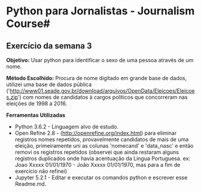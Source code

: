 
# Python para Jornalistas - Journalism Course#

## Exercício da semana 3 ##

**Objetivo:**
Usar python para identificar o sexo de uma pessoa através de um nome.

**Método Escolhido:**
Procura de nome digitado em grande base de dados, utilizei uma base de dados pública ('http://www01.seade.gov.br/download/arquivos/OpenData/Eleicoes/Eleicoes.zip') com nomes de candidatos à cargos políticos que concorreram nas eleições de 1998 a 2016.


**Ferramentas Utilizadas**
* Python 3.6.2 - Linguagem alvo de estudo.
* Open Refine 2.8 - (http://openrefine.org/index.html) para eliminar registros nomes repetidos, provavelmente candidatos de mais de uma eleição, primeiramente uni as colunas 'nomecand' e 'data_nasc' e então removi os registros repetidos (observei que ainda restaram alguns registros duplicados onde havia acentuação da Língua Portuguesa. ex: Joao Xxxxx 01/01/1970 - João Xxxxx 01/01/1970, mas para a fim de exercício não refinei)
* Jupyter 5.2.1 - Editar e executar os comandos python e escrever esse Readme.md.
